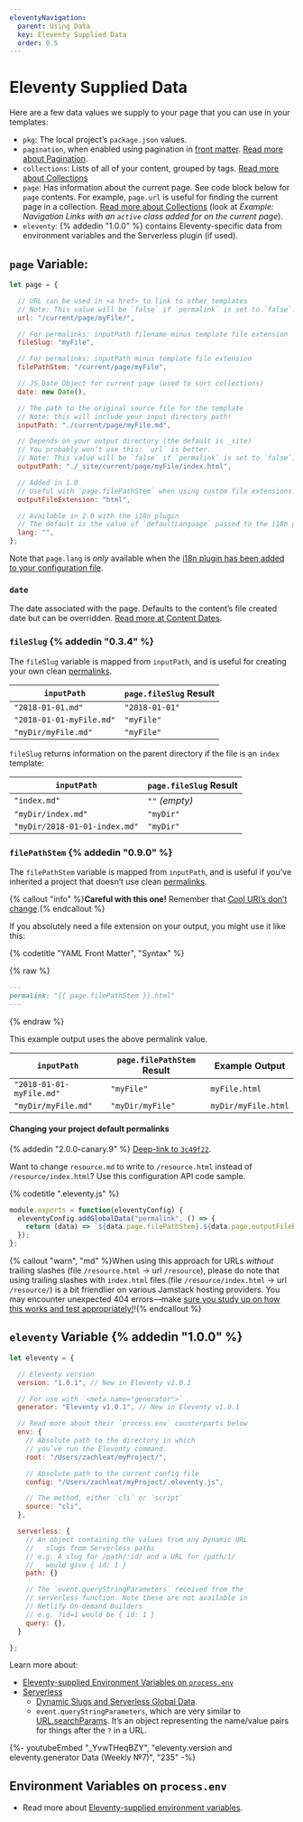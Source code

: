 ```yaml
---
eleventyNavigation:
  parent: Using Data
  key: Eleventy Supplied Data
  order: 0.5
---
```

# Eleventy Supplied Data

Here are a few data values we supply to your page that you can use in your templates:

* `pkg`: The local project’s `package.json` values.
* `pagination`, when enabled using pagination in [front matter](/docs/data-frontmatter/). [Read more about Pagination](/docs/pagination/).
* `collections`: Lists of all of your content, grouped by tags. [Read more about Collections](/docs/collections/)
* `page`: Has information about the current page. See code block below for `page` contents. For example, `page.url` is useful for finding the current page in a collection. [Read more about Collections](/docs/collections/) (look at _Example: Navigation Links with an `active` class added for on the current page_).
* `eleventy`: {% addedin "1.0.0" %} contains Eleventy-specific data from environment variables and the Serverless plugin (if used).

<div id="page-variable-contents"></div>

## `page` Variable:

```js
let page = {

  // URL can be used in <a href> to link to other templates
  // Note: This value will be `false` if `permalink` is set to `false`.
  url: "/current/page/myFile/",

  // For permalinks: inputPath filename minus template file extension
  fileSlug: "myFile",

  // For permalinks: inputPath minus template file extension
  filePathStem: "/current/page/myFile",

  // JS Date Object for current page (used to sort collections)
  date: new Date(),

  // The path to the original source file for the template
  // Note: this will include your input directory path!
  inputPath: "./current/page/myFile.md",

  // Depends on your output directory (the default is _site)
  // You probably won’t use this: `url` is better.
  // Note: This value will be `false` if `permalink` is set to `false`.
  outputPath: "./_site/current/page/myFile/index.html",

  // Added in 1.0
  // Useful with `page.filePathStem` when using custom file extensions.
  outputFileExtension: "html",

  // Available in 2.0 with the i18n plugin
  // The default is the value of `defaultLanguage` passed to the i18n plugin
  lang: "",
};
```

Note that `page.lang` is _only_ available when the [i18n plugin has been added to your configuration file](http://localhost:8091/docs/plugins/i18n/#add-to-your-configuration-file).

### `date`

The date associated with the page. Defaults to the content’s file created date but can be overridden. [Read more at Content Dates](/docs/dates/).


### `fileSlug` {% addedin "0.3.4" %}

The `fileSlug` variable is mapped from `inputPath`, and is useful for creating your own clean [permalinks](/docs/permalinks/).

| `inputPath` | `page.fileSlug` Result |
| --- | --- |
| `"2018-01-01.md"` | `"2018-01-01"` |
| `"2018-01-01-myFile.md"` | `"myFile"` |
| `"myDir/myFile.md"` | `"myFile"` |

`fileSlug` returns information on the parent directory if the file is an `index` template:

| `inputPath` | `page.fileSlug` Result |
| --- | --- |
| `"index.md"` | `""` _(empty)_ |
| `"myDir/index.md"` | `"myDir"` |
| `"myDir/2018-01-01-index.md"` | `"myDir"` |

### `filePathStem` {% addedin "0.9.0" %}

The `filePathStem` variable is mapped from `inputPath`, and is useful if you’ve inherited a project that doesn’t use clean [permalinks](/docs/permalinks/).

{% callout "info" %}<strong>Careful with this one!</strong> Remember that <a href="/docs/permalinks/#cool-uris-dont-change">Cool URI’s don’t change</a>.{% endcallout %}

If you absolutely need a file extension on your output, you might use it like this:

{% codetitle "YAML Front Matter", "Syntax" %}

{% raw %}
```markdown
---
permalink: "{{ page.filePathStem }}.html"
---
```
{% endraw %}

This example output uses the above permalink value.

| `inputPath` | `page.filePathStem` Result | Example Output |
| --- | --- | --- |
| `"2018-01-01-myFile.md"` | `"myFile"` | `myFile.html` |
| `"myDir/myFile.md"` | `"myDir/myFile"` | `myDir/myFile.html` |

#### Changing your project default permalinks

{% addedin "2.0.0-canary.9" %} [Deep-link to `3c49f22`](https://github.com/11ty/eleventy/commit/3c49f22b31b10e5dae0daf661a54750875ae5d0f).

Want to change `resource.md` to write to `/resource.html` instead of `/resource/index.html`? Use this configuration API code sample.

{% codetitle ".eleventy.js" %}

```js
module.exports = function(eleventyConfig) {
  eleventyConfig.addGlobalData("permalink", () => {
    return (data) => `${data.page.filePathStem}.${data.page.outputFileExtension}`;
  });
};
```

{% callout "warn", "md" %}When using this approach for URLs _without_ trailing slashes (file `/resource.html` -> url `/resource`), please do note that using trailing slashes with `index.html` files (file `/resource/index.html` -> url `/resource/`) is a bit friendlier on various Jamstack hosting providers. You may encounter unexpected 404 errors—make [sure you study up on how this works and test appropriately!](https://www.zachleat.com/web/trailing-slash/#results-table)!{% endcallout %}


## `eleventy` Variable {% addedin "1.0.0" %}

```js
let eleventy = {

  // Eleventy version
  version: "1.0.1", // New in Eleventy v1.0.1

  // For use with `<meta name="generator">`
  generator: "Eleventy v1.0.1", // New in Eleventy v1.0.1

  // Read more about their `process.env` counterparts below
  env: {
    // Absolute path to the directory in which
    // you’ve run the Eleventy command.
    root: "/Users/zachleat/myProject/",

    // Absolute path to the current config file
    config: "/Users/zachleat/myProject/.eleventy.js",

    // The method, either `cli` or `script`
    source: "cli",
  },

  serverless: {
    // An object containing the values from any Dynamic URL
    //   slugs from Serverless paths
    // e.g. A slug for /path/:id/ and a URL for /path/1/
    //   would give { id: 1 }
    path: {}

    // The `event.queryStringParameters` received from the
    // serverless function. Note these are not available in
    // Netlify On-demand Builders
    // e.g. ?id=1 would be { id: 1 }
    query: {},
  }

};
```

Learn more about:

* [Eleventy-supplied Environment Variables on `process.env`](/docs/environment-vars/#eleventy-supplied)
* [Serverless](/docs/plugins/serverless/)
  * [Dynamic Slugs and Serverless Global Data](/docs/plugins/serverless/#dynamic-slugs-and-serverless-global-data).
  * `event.queryStringParameters`, which are very similar to [URL.searchParams](https://developer.mozilla.org/en-US/docs/Web/API/URL/searchParams). It’s an object representing the name/value pairs for things after the `?` in a URL.

<div class="youtube-related">
  {%- youtubeEmbed "_YvwTHeqBZY", "eleventy.version and eleventy.generator Data (Weekly №7)", "235" -%}
</div>

## Environment Variables on `process.env`

* Read more about [Eleventy-supplied environment variables](/docs/environment-vars/#eleventy-supplied).
